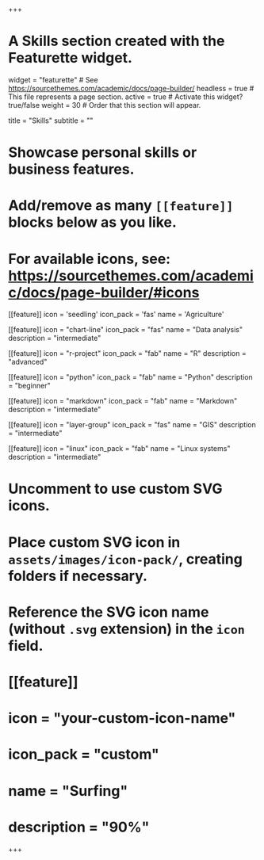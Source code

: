 +++
# A Skills section created with the Featurette widget.
widget = "featurette"  # See https://sourcethemes.com/academic/docs/page-builder/
headless = true  # This file represents a page section.
active = true  # Activate this widget? true/false
weight = 30  # Order that this section will appear.

title = "Skills"
subtitle = ""

# Showcase personal skills or business features.
# 
# Add/remove as many `[[feature]]` blocks below as you like.
# 
# For available icons, see: https://sourcethemes.com/academic/docs/page-builder/#icons

[[feature]]
  icon = 'seedling'
  icon_pack  = 'fas'
  name = 'Agriculture'

[[feature]]
  icon = "chart-line"
  icon_pack = "fas"
  name = "Data analysis"
  description = "intermediate"  

[[feature]]
  icon = "r-project"
  icon_pack = "fab"
  name = "R"
  description = "advanced"

[[feature]]
  icon = "python"
  icon_pack = "fab"
  name = "Python"
  description = "beginner"
  
[[feature]]
  icon = "markdown"
  icon_pack = "fab"
  name = "Markdown"
  description = "intermediate"

  
[[feature]]
  icon = "layer-group"
  icon_pack = "fas"
  name = "GIS"
  description = "intermediate"

[[feature]]
  icon = "linux"
  icon_pack = "fab"
  name = "Linux systems"
  description = "intermediate"

# Uncomment to use custom SVG icons.
# Place custom SVG icon in `assets/images/icon-pack/`, creating folders if necessary.
# Reference the SVG icon name (without `.svg` extension) in the `icon` field.
# [[feature]]
#  icon = "your-custom-icon-name"
#  icon_pack = "custom"
#  name = "Surfing"
#  description = "90%"

+++
